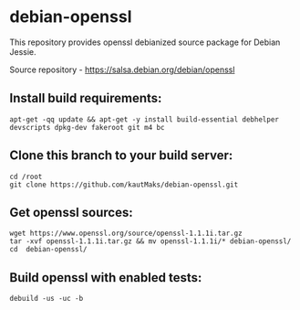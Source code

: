 # debian-openssl

This repository provides openssl debianized source package for Debian Jessie.

Source repository - https://salsa.debian.org/debian/openssl

## Install build requirements:

```
apt-get -qq update && apt-get -y install build-essential debhelper devscripts dpkg-dev fakeroot git m4 bc
```

## Clone this branch to your build server:

```
cd /root
git clone https://github.com/kautMaks/debian-openssl.git
```

## Get openssl sources:

```
wget https://www.openssl.org/source/openssl-1.1.1i.tar.gz
tar -xvf openssl-1.1.1i.tar.gz && mv openssl-1.1.1i/* debian-openssl/
cd  debian-openssl/
```

## Build openssl with enabled tests:

```
debuild -us -uc -b
```
